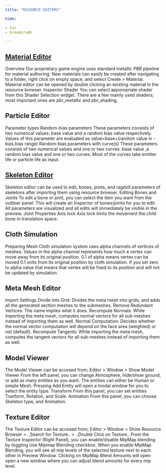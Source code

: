 ```yaml
---
title: "RESOURCE EDITORS"

hide: 

- toc
- breadcrumb

---
```


## [Material Editor](material-editor)

Overview Our proprietary game engine uses standard metallic PBR pipeline for material authoring. New materials can easily be created after navigating to a folder, right click on empty space, and select Create > Material. Material editor can be opened by double clicking an existing material in the resource browser. Inspector Shader You can select apporopriate shader from this Shader Selection widget. There are a few mainly used shaders; most important ones are pbr_metallic and pbr_shading.

## Particle Editor

Parameter types Random-bias parameters These parameters consists of two numerical values: base value and a random bias value respectively. Values of this parameter are evaluated as value=base+(random value in -bias,bias range) Random-bias parameters with curve(s) These parameters consists of two numerical values and one or two curves: base value ,a random bias value and one or two curves. Most of the curves take emitter life or particle life as input.

## [Skeleton Editor](skeleton-editor)

Skeleton editor can be used to edit, bones, joints, and ragdoll parameters of skeletons after importing them using resource browser. Editing Bones and Joints To edit a bone or joint, you can select the item you want from the outliner panel. This will create an Inspector of bones/joints for you to edit. All parameters are visualized and all edits will immediately be visible in the preview. Joint Properties Axis lock Axis lock limits the movement the child bone in translation space.

## Cloth Simulation

Preparing Mesh Cloth simulation system uses alpha channels of vertices of meshes. Values in the alpha channel represents how much a vertex can move away from its original position. 0.1 of alpha means vertex can be moved 0.1 units from its original position by cloth simulation. If you set zero to alpha value that means that vertex will be fixed to its position and will not be updated by simulation.

## Meta Mesh Editor

Import Settings Divide Into Grid: Divides the meta mesh into grids, and adds all the generated section meshes to the submeshes. Remove Redundant Vertices: The name implies what it does. Recompute Normals: While importing the meta mesh, computes normal vectors for all sub-meshes instead of importing them as well. Normal Computation: Decides whether the normal vector computation will depend on the face area (weighted) or not (default). Recompute Tangents: While importing the meta mesh, computes the tangent vectors for all sub-meshes instead of importing them as well.

## Model Viewer

The Model Viewer can be accesed from; Editor > Window > Show Model Viewer From the left panel, you can change Atmosphere, hide/show ground, or add as many entities as you want. The entities can either be Human or simple Mesh. Pressing Add Entity will open a modal window for you to select the entity type. Transform From this panel, you can set entities Tranform, Rotation, and Scale. Animation From this panel, you can choose Skeleton type, and Animation.

## Texture Editor

The Texture Editor can be accesed from; Editor > Window > Show Resource Browser > ..Search for Texture.. > ..Double Click on Texture.. From the Texture Inspector (Right Panel), you can enable/disable MipMap blending by toggling Use Mipmap Blending checkbox. When you enable MipMap Blending, you will see all mip levels of the selected texture next to each other in Preview Window. Clicking on MipMap Blend Amounts will open open a new window where you can adjust blend amounts for every mip level.
